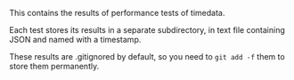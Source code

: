 This contains the results of performance tests of timedata.

Each test stores its results in a separate subdirectory, in text file containing
JSON and named with a timestamp.

These results are .gitignored by default, so you need to `git add -f`
them to store them permanently.
